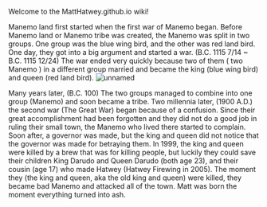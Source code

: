 Welcome to the MattHatwey.github.io wiki!

Manemo land first started when the first war of Manemo began. Before
Manemo land or Manemo tribe was created, the Manemo was split in two
groups. One group was the blue wing bird, and the other was red land
bird. One day, they got into a big argument and started a
war. (B.C. 1115 7/14 ~ B.C. 1115 12/24) The war ended very quickly
because two of them ( two Manemo ) in a different group married and
became the king (blue wing bird) and queen (red land bird).
![unnamed](https://user-images.githubusercontent.com/65838701/164944187-2d05f55e-7e3d-4bd8-8a4d-8a3913e88504.jpg)

Many years later, (B.C. 100) The two groups managed to combine into
one group (Manemo) and soon became a tribe. Two millennia later, (1900
A.D.) the second war (The Great War) began because of a
confusion. Since their great accomplishment had been forgotten and
they did not do a good job in ruling their small town, the Manemo who
lived there started to complain. Soon after, a governor was made, but
the king and queen did not notice that the governor was made for
betraying them. In 1999, the king and queen were killed by a brew that
was for killing people, but luckily they could save their children
King Darudo and Queen Darudo (both age 23), and their cousin (age 17)
who made Hatwey (Hatwey Firewing in 2005). The moment they (the king
and queen, aka the old king and queen) were killed, they became bad
Manemo and attacked all of the town. Matt was born the moment
everything turned into ash.
